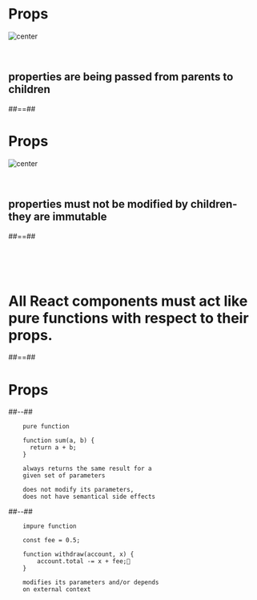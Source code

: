 <!-- .slide:-->

# Props

![center](./assets/images/02-fundamentals_05-props-1.png)

<br/>

## properties are being passed from parents to children


##==##
<!-- .slide:-->

# Props

![center](./assets/images/02-fundamentals_05-props-2.png)

<br/>

## properties must not be modified by children- they are immutable


##==##
<!-- .slide:-->

<br/><br/><br />

# All React components must act like pure functions with respect to their props.


##==##
<!-- .slide: class="two-column-layout"-->

# Props

##--##

```text
    pure function
    
    function sum(a, b) {
      return a + b;
    }
    
    always returns the same result for a 
    given set of parameters
    
    does not modify its parameters, 
    does not have semantical side effects
```

##--##

```text 
    impure function
    
    const fee = 0.5;
    
    function withdraw(account, x) {
        account.total -= x + fee;
    }
    
    modifies its parameters and/or depends 
    on external context
```
